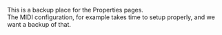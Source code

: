 This is a backup place for the Properties pages.  
The MIDI configuration, for example takes time to setup properly, and we want a backup of that.  
